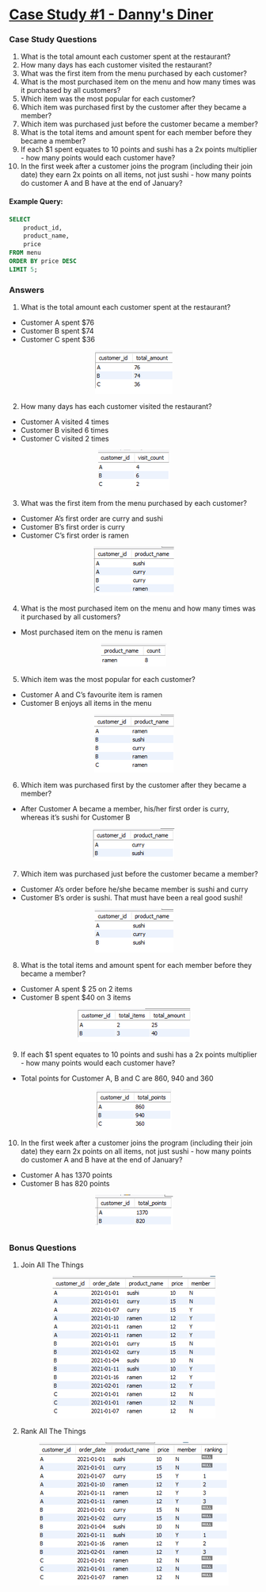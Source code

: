 # [Case Study \#1 - Danny's Diner](https://8weeksqlchallenge.com/case-study-1/)

### Case Study Questions

1. What is the total amount each customer spent at the restaurant?
2. How many days has each customer visited the restaurant?
3. What was the first item from the menu purchased by each customer?
4. What is the most purchased item on the menu and how many times was it purchased by all customers?
5. Which item was the most popular for each customer?
6. Which item was purchased first by the customer after they became a member?
7. Which item was purchased just before the customer became a member?
8. What is the total items and amount spent for each member before they became a member?
9.  If each $1 spent equates to 10 points and sushi has a 2x points multiplier - how many points would each customer have?
10. In the first week after a customer joins the program (including their join date) they earn 2x points on all items, not just sushi - how many points do customer A and B have at the end of January?

#### Example Query:
```sql
SELECT
  	product_id,
    product_name,
    price
FROM menu
ORDER BY price DESC
LIMIT 5;
```

### Answers
1. What is the total amount each customer spent at the restaurant?
  
  * Customer A spent $76
  * Customer B spent $74
  * Customer C spent $36

  <p align="center">
    <img src="img/result_01.png" alt="result_01"/>
  </p>

2. How many days has each customer visited the restaurant?
  
  * Customer A visited 4 times
  * Customer B visited 6 times
  * Customer C visited 2 times

  <p align="center">
    <img src="img/result_02.png" alt="result_02"/>
  </p>

3. What was the first item from the menu purchased by each customer?

  * Customer A’s first order are curry and sushi
  * Customer B’s first order is curry
  * Customer C’s first order is ramen

  <p align="center">
    <img src="img/result_03.png" alt="result_03"/>
  </p>

4. What is the most purchased item on the menu and how many times was it purchased by all customers?

  * Most purchased item on the menu is ramen

  <p align="center">
    <img src="img/result_04.png" alt="result_04"/>
  </p>

5. Which item was the most popular for each customer?

  * Customer A and C’s favourite item is ramen
  * Customer B enjoys all items in the menu

  <p align="center">
    <img src="img/result_05.png" alt="result_05"/>
  </p>

6. Which item was purchased first by the customer after they became a member?

  * After Customer A became a member, his/her first order is curry, whereas it’s sushi for Customer B

  <p align="center">
    <img src="img/result_06.png" alt="result_06"/>
  </p>

7. Which item was purchased just before the customer became a member?

  * Customer A’s order before he/she became member is sushi and curry
  * Customer B’s order is sushi. That must have been a real good sushi!
  
  <p align="center">
    <img src="img/result_07.png" alt="result_07"/>
  </p>

8. What is the total items and amount spent for each member before they became a member?

  * Customer A spent $ 25 on 2 items
  * Customer B spent $40 on 3 items

  <p align="center">
    <img src="img/result_08.png" alt="result_08"/>
  </p>

9.  If each $1 spent equates to 10 points and sushi has a 2x points multiplier - how many points would each customer have?

  * Total points for Customer A, B and C are 860, 940 and 360

  <p align="center">
    <img src="img/result_09.png" alt="result_09"/>
  </p>

10. In the first week after a customer joins the program (including their join date) they earn 2x points on all items, not just sushi - how many points do customer A and B have at the end of January?

  * Customer A has 1370 points
  * Customer B has 820 points

  <p align="center">
    <img src="img/result_10.png" alt="result_10"/>
  </p>

###       Bonus Questions
1. Join All The Things

  <p align="center">
    <img src="img/bonous_1.png" alt="bonous_1"/>
  </p>

2. Rank All The Things

  <p align="center">
    <img src="img/bonous_2.png" alt="bonous_2"/>
  </p>
